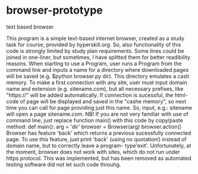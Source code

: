 # browser-prototype
text based browser

This program is a simple text-based internet browser, created as a study task
for course, provided by hyperskill.org. So, also functionality of this code
is strongly  limited by study plan requirements. Some lines could be joined
in one-liner, but sometimes, I have splitted them for better readibility
reasons.
When starting to use a Program, user runs a Program from the command line
and inputs a name for a directory where downloaded pages
will be saved (e.g. $python browser.py dir).
This directory emulates a cash memory.
To make a first connection with any site, user must
input domain name and extension (e.g. sitename.com), but all
necessary prefixes, like "https://" will be added automatically.
If connection is sucessful, the html-code of page will be displayed
and saved in the "cashe memory", so next time you can call for page
providing just this name. So, input, e.g.: sitename will open a page
sitename.com.
NB! If you are not very familiar with use of command line, just replace
function main() with this code by copy/paste method:
    def main():
        arg = 'dir'
        browser = Browser(arg)
        browser.action()
Browser has feature 'back' which returns a previous sucessfully
connected page. To use this feature, just print 'back' (using no quotation!)
instead of domain name, but to correctly leave a program- type'exit'.
Unfortunately, at the moment, browser does not work with sites, which do not
run under https protocol. This was implemented, but has been removed as
automated testing software did not let such code throuhg.

